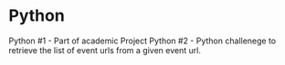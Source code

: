 Python
======

Python #1 - Part of academic Project
Python #2 - Python challenege to retrieve the list of event urls from a given event url.
